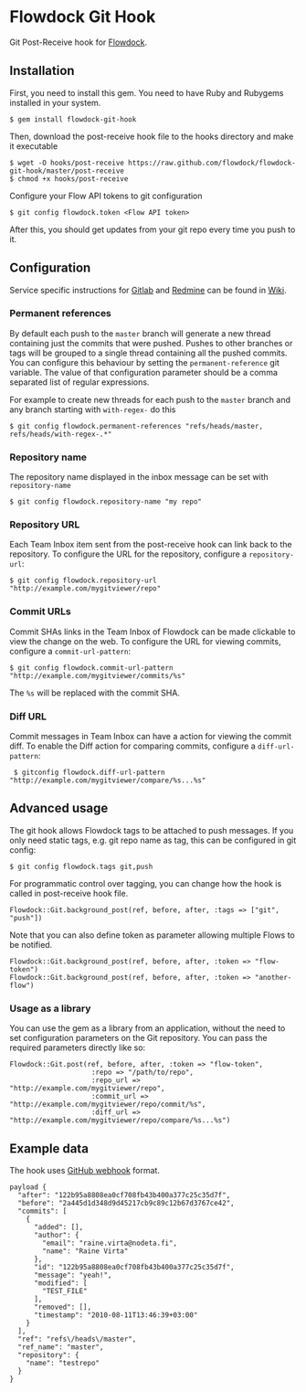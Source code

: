 # Flowdock Git Hook

Git Post-Receive hook for [Flowdock](http://flowdock.com).

## Installation

First, you need to install this gem. You need to have Ruby and Rubygems installed in your system.

    $ gem install flowdock-git-hook

Then, download the post-receive hook file to the hooks directory and make it executable

    $ wget -O hooks/post-receive https://raw.github.com/flowdock/flowdock-git-hook/master/post-receive
    $ chmod +x hooks/post-receive

Configure your Flow API tokens to git configuration

    $ git config flowdock.token <Flow API token>

After this, you should get updates from your git repo every time you push to it.

## Configuration

Service specific instructions for [Gitlab](https://github.com/flowdock/flowdock-git-hook/wiki/Gitlab) and [Redmine](https://github.com/flowdock/flowdock-git-hook/wiki/Redmine) can be found in [Wiki](https://github.com/flowdock/flowdock-git-hook/wiki).

### Permanent references

By default each push to the `master` branch will generate a new thread containing just the commits that were pushed. Pushes to other branches or tags will be grouped to a single thread containing all the pushed commits. You can configure this behaviour by setting the `permanent-reference` git variable. The value of that configuration parameter should be a comma separated list of regular expressions.

For example to create new threads for each push to the `master` branch and any branch starting with `with-regex-` do this

    $ git config flowdock.permanent-references "refs/heads/master, refs/heads/with-regex-.*"


### Repository name

The repository name displayed in the inbox message can be set with `repository-name`

    $ git config flowdock.repository-name "my repo"


### Repository URL

Each Team Inbox item sent from the post-receive hook can link back to the repository. To configure the URL for the repository, configure a `repository-url`:

    $ git config flowdock.repository-url "http://example.com/mygitviewer/repo"

### Commit URLs

Commit SHAs links in the Team Inbox of Flowdock can be made clickable to view the change on the web. To configure the URL for viewing commits, configure a `commit-url-pattern`:

    $ git config flowdock.commit-url-pattern "http://example.com/mygitviewer/commits/%s"

The `%s` will be replaced with the commit SHA.

### Diff URL

Commit messages in Team Inbox can have a action for viewing the commit diff. To enable the Diff action for comparing commits, configure a `diff-url-pattern`:

     $ gitconfig flowdock.diff-url-pattern "http://example.com/mygitviewer/compare/%s...%s"

## Advanced usage

The git hook allows Flowdock tags to be attached to push messages. If you only need static tags, e.g. git repo name as tag, this can be configured in git config:

    $ git config flowdock.tags git,push

For programmatic control over tagging, you can change how the hook is called in post-receive hook file.

    Flowdock::Git.background_post(ref, before, after, :tags => ["git", "push"])

Note that you can also define token as parameter allowing multiple Flows to be notified.

    Flowdock::Git.background_post(ref, before, after, :token => "flow-token")
    Flowdock::Git.background_post(ref, before, after, :token => "another-flow")

### Usage as a library

You can use the gem as a library from an application, without the need to set configuration parameters on the Git repository. You can pass the required parameters directly like so:

    Flowdock::Git.post(ref, before, after, :token => "flow-token",
                        :repo => "/path/to/repo",
                        :repo_url => "http://example.com/mygitviewer/repo",
                        :commit_url => "http://example.com/mygitviewer/repo/commit/%s",
                        :diff_url => "http://example.com/mygitviewer/repo/compare/%s...%s")

## Example data

The hook uses [GitHub webhook](http://help.github.com/post-receive-hooks/) format.

    payload {
      "after": "122b95a8808ea0cf708fb43b400a377c25c35d7f",
      "before": "2a445d1d348d9d45217cb9c89c12b67d3767ce42",
      "commits": [
        {
          "added": [],
          "author": {
            "email": "raine.virta@nodeta.fi",
            "name": "Raine Virta"
          },
          "id": "122b95a8808ea0cf708fb43b400a377c25c35d7f",
          "message": "yeah!",
          "modified": [
            "TEST_FILE"
          ],
          "removed": [],
          "timestamp": "2010-08-11T13:46:39+03:00"
        }
      ],
      "ref": "refs\/heads\/master",
      "ref_name": "master",
      "repository": {
        "name": "testrepo"
      }
    }
